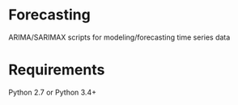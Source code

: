 # Forecasting
ARIMA/SARIMAX scripts for modeling/forecasting time series data

# Requirements
Python 2.7 or Python 3.4+
